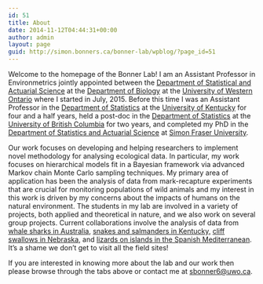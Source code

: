 ```yaml
---
id: 51
title: About
date: 2014-11-12T04:44:31+00:00
author: admin
layout: page
guid: http://simon.bonners.ca/bonner-lab/wpblog/?page_id=51
---
```

Welcome to the homepage of the Bonner Lab! I am an Assistant Professor in Environmetrics jointly appointed between the <a href="http://www.stats.uwo.ca/" target="_blank">Department of Statistical and Actuarial Science</a> at the <a href="http://www.uwo.ca/biology/" target="_blank">Department of Biology</a> at the <a href="http://www.uwo.ca" target="_blank">University of Western Ontario</a> where I started in July, 2015. Before this time I was an Assistant Professor in the <a href="https://stat.as.uky.edu/" target="_blank">Department of Statistics</a> at the <a href="http://www.uky.edu" target="_blank">University of Kentucky</a> for four and a half years, held a post-doc in the [Department of Statistics](http://stat.ubc.ca/) at the <a href="http://www.ubc.ca" target="_blank">University of British Columbia</a> for two years, and completed my PhD in the <a href="http://stat.sfu.ca/" target="_blank">Department of Statistics and Actuarial Science</a> at <a href="http://www.sfu.ca" target="_blank">Simon Fraser University</a>.

Our work focuses on developing and helping researchers to implement novel methodology for analysing ecological data. In particular, my work focuses on hierarchical models fit in a Bayesian framework via advanced Markov chain Monte Carlo sampling techniques. My primary area of application has been the analysis of data from mark-recapture experiments that are crucial for monitoring populations of wild animals and my interest in this work is driven by my concerns about the impacts of humans on the natural environment. The students in my lab are involved in a variety of projects, both applied and theoretical in nature, and we also work on several group projects. Current collaborations involve the analysis of data from [whale sharks in Australia](http://www.whaleshark.org/), [snakes and salmanders in Kentucky,](http://www2.ca.uky.edu/forestry/Price/Home/price_home.html) [cliff swallows in Nebraska](http://www.utulsa.edu/academics/colleges/college-of-engineering-and-natural-sciences/departments-and-schools/Department-of-Biological-Science/Our-Faculty-and-Staff/B/Charles-Brown.aspx), and [lizards on islands in the Spanish Mediterranean](http://imedea.uib-csic.es/ficha.php?pid=387&c=abme). It&#8217;s a shame we don&#8217;t get to visit all the field sites!

If you are interested in knowing more about the lab and our work then please browse through the tabs above or contact me at [sbonner6@uwo.ca](mailto:sbonner6@uwo.ca "Simon Bonner").